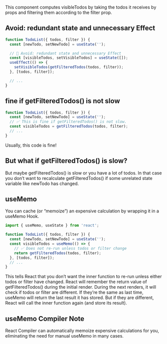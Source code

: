 This component computes visibleTodos by taking the todos it receives by props and filtering them according to the filter prop. 


## Avoid: redundant state and unnecessary Effect
```js
function TodoList({ todos, filter }) {
  const [newTodo, setNewTodo] = useState('');

  // 🔴 Avoid: redundant state and unnecessary Effect
  const [visibleTodos, setVisibleTodos] = useState([]);
  useEffect(() => {
    setVisibleTodos(getFilteredTodos(todos, filter));
  }, [todos, filter]);

  // ...
}
```
## fine if getFilteredTodos() is not slow

```js
function TodoList({ todos, filter }) {
  const [newTodo, setNewTodo] = useState('');
  // ✅ This is fine if getFilteredTodos() is not slow.
  const visibleTodos = getFilteredTodos(todos, filter);
  // ...
}
```
Usually, this code is fine! 

## But what if getFilteredTodos() is slow?
But maybe getFilteredTodos() is slow or you have a lot of todos. In that case you don’t want to recalculate getFilteredTodos() if some unrelated state variable like newTodo has changed.


## useMemo
You can cache (or “memoize”) an expensive calculation by wrapping it in a useMemo Hook.
```js
import { useMemo, useState } from 'react';

function TodoList({ todos, filter }) {
  const [newTodo, setNewTodo] = useState('');
  const visibleTodos = useMemo(() => {
    // ✅ Does not re-run unless todos or filter change
    return getFilteredTodos(todos, filter);
  }, [todos, filter]);
  // ...
}
```
This tells React that you don’t want the inner function to re-run unless either todos or filter have changed.
 React will remember the return value of getFilteredTodos() during the initial render. During the next renders, it will check if todos or filter are different. If they’re the same as last time, useMemo will return the last result it has stored. But if they are different, React will call the inner function again (and store its result).

## useMemo Compiler Note
React Compiler can automatically memoize expensive calculations for you, eliminating the need for manual useMemo in many cases.